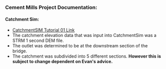 ### Cement Mills Project Documentation:

#### Catchment Sim:
- [CatchmentSIM Tutorial 01 Link](https://csse.com.au/csim_online_help/tutorial_1.html)
- The catchment elevation data that was input into CatchmentSim was a STRM 1 second DEM file.
- The outlet was determined to be at the downstream section of the bridge. 
- The catchment was subdivided into 5 different sections. **However this is subject to change dependent on Evan's advice.**
